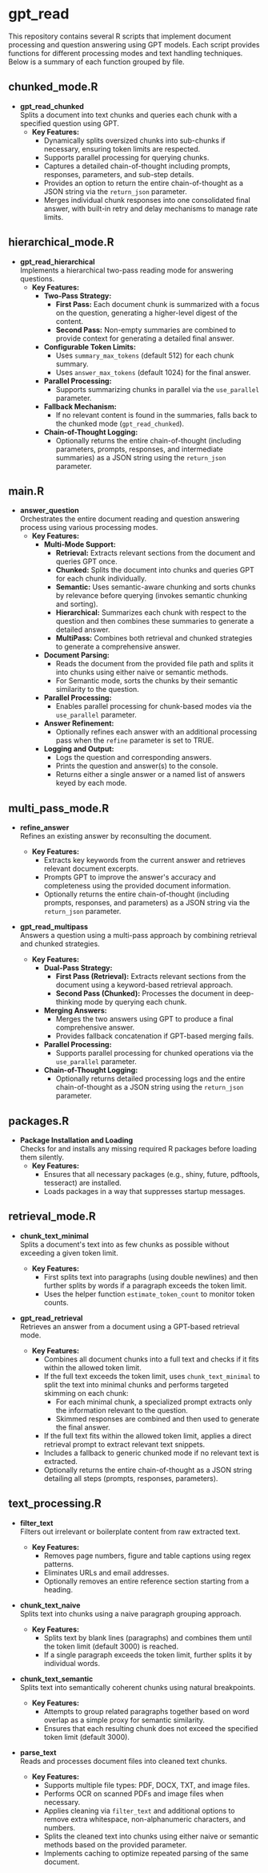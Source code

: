 # gpt_read
This repository contains several R scripts that implement document processing and question answering using GPT models. Each script provides functions for different processing modes and text handling techniques. Below is a summary of each function grouped by file.

## chunked_mode.R

- **gpt_read_chunked**  
  Splits a document into text chunks and queries each chunk with a specified question using GPT.  
  - **Key Features:**  
    - Dynamically splits oversized chunks into sub-chunks if necessary, ensuring token limits are respected.
    - Supports parallel processing for querying chunks.
    - Captures a detailed chain-of-thought including prompts, responses, parameters, and sub-step details.
    - Provides an option to return the entire chain-of-thought as a JSON string via the `return_json` parameter.
    - Merges individual chunk responses into one consolidated final answer, with built-in retry and delay mechanisms to manage rate limits.

## hierarchical_mode.R

- **gpt_read_hierarchical**  
  Implements a hierarchical two-pass reading mode for answering questions.  
  - **Key Features:**  
    - **Two-Pass Strategy:**  
      - **First Pass:** Each document chunk is summarized with a focus on the question, generating a higher-level digest of the content.
      - **Second Pass:** Non-empty summaries are combined to provide context for generating a detailed final answer.
    - **Configurable Token Limits:**  
      - Uses `summary_max_tokens` (default 512) for each chunk summary.
      - Uses `answer_max_tokens` (default 1024) for the final answer.
    - **Parallel Processing:**  
      - Supports summarizing chunks in parallel via the `use_parallel` parameter.
    - **Fallback Mechanism:**  
      - If no relevant content is found in the summaries, falls back to the chunked mode (`gpt_read_chunked`).
    - **Chain-of-Thought Logging:**  
      - Optionally returns the entire chain-of-thought (including parameters, prompts, responses, and intermediate summaries) as a JSON string using the `return_json` parameter.

## main.R

- **answer_question**  
  Orchestrates the entire document reading and question answering process using various processing modes.
  - **Key Features:**
    - **Multi-Mode Support:**  
      - **Retrieval:** Extracts relevant sections from the document and queries GPT once.
      - **Chunked:** Splits the document into chunks and queries GPT for each chunk individually.
      - **Semantic:** Uses semantic-aware chunking and sorts chunks by relevance before querying (invokes semantic chunking and sorting).
      - **Hierarchical:** Summarizes each chunk with respect to the question and then combines these summaries to generate a detailed answer.
      - **MultiPass:** Combines both retrieval and chunked strategies to generate a comprehensive answer.
    - **Document Parsing:**  
      - Reads the document from the provided file path and splits it into chunks using either naive or semantic methods.
      - For Semantic mode, sorts the chunks by their semantic similarity to the question.
    - **Parallel Processing:**  
      - Enables parallel processing for chunk-based modes via the `use_parallel` parameter.
    - **Answer Refinement:**  
      - Optionally refines each answer with an additional processing pass when the `refine` parameter is set to TRUE.
    - **Logging and Output:**  
      - Logs the question and corresponding answers.
      - Prints the question and answer(s) to the console.
      - Returns either a single answer or a named list of answers keyed by each mode.

## multi_pass_mode.R

- **refine_answer**  
  Refines an existing answer by reconsulting the document.  
  - **Key Features:**  
    - Extracts key keywords from the current answer and retrieves relevant document excerpts.
    - Prompts GPT to improve the answer's accuracy and completeness using the provided document information.
    - Optionally returns the entire chain-of-thought (including prompts, responses, and parameters) as a JSON string via the `return_json` parameter.

- **gpt_read_multipass**  
  Answers a question using a multi-pass approach by combining retrieval and chunked strategies.  
  - **Key Features:**  
    - **Dual-Pass Strategy:**  
      - **First Pass (Retrieval):** Extracts relevant sections from the document using a keyword-based retrieval approach.
      - **Second Pass (Chunked):** Processes the document in deep-thinking mode by querying each chunk.
    - **Merging Answers:**  
      - Merges the two answers using GPT to produce a final comprehensive answer.
      - Provides fallback concatenation if GPT-based merging fails.
    - **Parallel Processing:**  
      - Supports parallel processing for chunked operations via the `use_parallel` parameter.
    - **Chain-of-Thought Logging:**  
      - Optionally returns detailed processing logs and the entire chain-of-thought as a JSON string using the `return_json` parameter.

## packages.R

- **Package Installation and Loading**  
  Checks for and installs any missing required R packages before loading them silently.  
  - **Key Features:**  
    - Ensures that all necessary packages (e.g., shiny, future, pdftools, tesseract) are installed.
    - Loads packages in a way that suppresses startup messages.

## retrieval_mode.R

- **chunk_text_minimal**  
  Splits a document's text into as few chunks as possible without exceeding a given token limit.  
  - **Key Features:**  
    - First splits text into paragraphs (using double newlines) and then further splits by words if a paragraph exceeds the token limit.
    - Uses the helper function `estimate_token_count` to monitor token counts.
  
- **gpt_read_retrieval**  
  Retrieves an answer from a document using a GPT-based retrieval mode.  
  - **Key Features:**  
    - Combines all document chunks into a full text and checks if it fits within the allowed token limit.
    - If the full text exceeds the token limit, uses `chunk_text_minimal` to split the text into minimal chunks and performs targeted skimming on each chunk:
      - For each minimal chunk, a specialized prompt extracts only the information relevant to the question.
      - Skimmed responses are combined and then used to generate the final answer.
    - If the full text fits within the allowed token limit, applies a direct retrieval prompt to extract relevant text snippets.
    - Includes a fallback to generic chunked mode if no relevant text is extracted.
    - Optionally returns the entire chain-of-thought as a JSON string detailing all steps (prompts, responses, parameters).

## text_processing.R

- **filter_text**  
  Filters out irrelevant or boilerplate content from raw extracted text.  
  - **Key Features:**  
    - Removes page numbers, figure and table captions using regex patterns.
    - Eliminates URLs and email addresses.
    - Optionally removes an entire reference section starting from a heading.

- **chunk_text_naive**  
  Splits text into chunks using a naive paragraph grouping approach.  
  - **Key Features:**  
    - Splits text by blank lines (paragraphs) and combines them until the token limit (default 3000) is reached.
    - If a single paragraph exceeds the token limit, further splits it by individual words.

- **chunk_text_semantic**  
  Splits text into semantically coherent chunks using natural breakpoints.  
  - **Key Features:**  
    - Attempts to group related paragraphs together based on word overlap as a simple proxy for semantic similarity.
    - Ensures that each resulting chunk does not exceed the specified token limit (default 3000).

- **parse_text**  
  Reads and processes document files into cleaned text chunks.  
  - **Key Features:**  
    - Supports multiple file types: PDF, DOCX, TXT, and image files.
    - Performs OCR on scanned PDFs and image files when necessary.
    - Applies cleaning via `filter_text` and additional options to remove extra whitespace, non-alphanumeric characters, and numbers.
    - Splits the cleaned text into chunks using either naive or semantic methods based on the provided parameter.
    - Implements caching to optimize repeated parsing of the same document.
